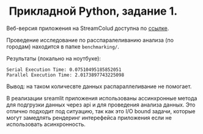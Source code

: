 #  Прикладной Python, задание 1.

Веб-версия приложения на StreamColud доступна по [ссылке](https://tn9pb7wcfxapumes33luh2.streamlit.app/).

Проведение исследование по расспаралеливанию анализа (по городам) находится в папке ``benchmarking/``.

Результаты (локально на ноутбуке):
```
Serial Execution Time: 0.07510495185852051 
Parallel Execution Time: 2.0173897743225098
```
Вывод: на таком количесвте данных распараллеливание не помогает. 

В реализации sreamlit приложения использованы ассинхронные метода для подгрузки данных через api и для проведения анализа данных. Это отлично подходит под ситуацию, так как это I/O bound задачи, которые могут замедлять рендеринг интерефейса приложения если не использовать асинхронность.